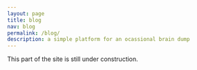 ```yaml
---
layout: page
title: blog
nav: blog
permalink: /blog/
description: a simple platform for an ocassional brain dump
---
```


<div class="alert alert-danger" role="alert">
  This part of the site is still under construction.
</div>

<!-- <div id="blog" class="row mt-2 pt-3" style="overflow: visible !important;">
  {% assign sorted_posts = site.posts | sort: "importance" | reverse %}
  {% for post in sorted_posts %}
    <div class="project-card">
      {% if post.redirect %}
        <a href="{{ post.redirect }}" target="_blank">
      {% else %}
        <a href="{{ post.url | prepend: site.baseurl | prepend: site.url }}">
      {% endif %}
        <div class="card">
          <img class="card-img-top" src="{{ post.img | prepend: site.baseurl | prepend: site.url }}" alt="post thumbnail">
          <div class="card-body">
            <h5 class="card-title text-lowercase">{{ post.title }}</h5>
            <p class="card-text">{{ post.description }}</p>
          </div>
        </div>
      </a>
    </div>
  {% endfor %}
</div> -->

